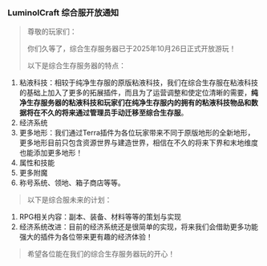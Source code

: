 ### LuminolCraft 综合服开放通知

> 尊敬的玩家们：
>
> 你们久等了，综合生存服务器已于2025年10月26日正式开放游玩！
>
> 以下是综合生存服务器的特点：

1. 粘液科技：相较于纯净生存服的原版粘液科技，我们在综合生存服在粘液科技的基础上加入了更多的拓展插件，而且为了运营调整和使定位清晰的需要，**纯净生存服务器的粘液科技和玩家们在纯净生存服内的拥有的粘液科技物品和数据将在不久的将来通过管理员手动迁移至综合生存服**。
2. 经济系统
3. 更多地形：我们通过Terra插件为各位玩家带来不同于原版地形的全新地形，更多地形目前只包含资源世界与建造世界，相信在不久的将来下界和末地维度也能添加更多地形！
4. 属性和技能
5. 更多附魔
6. 称号系统、领地、箱子商店等等。

> 以下是综合服未来的计划：

1. RPG相关内容：副本、装备、材料等等的策划与实现
2. 经济系统改进：目前的经济系统还是很简单的实现，将来我们会借助更多功能强大的插件为各位带来更有趣的经济体验！


> 希望各位能在我们的综合生存服务器玩的开心！
